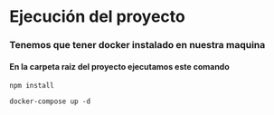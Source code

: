 # Ejecución del proyecto

### Tenemos que tener docker instalado en nuestra maquina
#### En la carpeta raiz del proyecto ejecutamos este comando
```
npm install

docker-compose up -d
```
